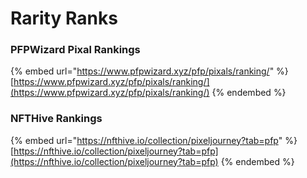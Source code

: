 # Rarity Ranks

### PFPWizard Pixal Rankings

{% embed url="https://www.pfpwizard.xyz/pfp/pixals/ranking/" %}
[https://www.pfpwizard.xyz/pfp/pixals/ranking/](https://www.pfpwizard.xyz/pfp/pixals/ranking/)
{% endembed %}

### NFTHive Rankings

{% embed url="https://nfthive.io/collection/pixeljourney?tab=pfp" %}
[https://nfthive.io/collection/pixeljourney?tab=pfp](https://nfthive.io/collection/pixeljourney?tab=pfp)
{% endembed %}
